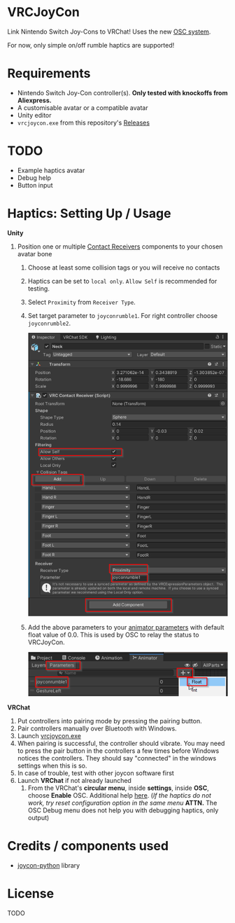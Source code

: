 # VRCJoyCon

Link Nintendo Switch Joy-Cons to VRChat! Uses the new [OSC system](https://docs.vrchat.com/docs/osc-overview). 

For now, only simple on/off rumble haptics are supported!

# Requirements

 - Nintendo Switch Joy-Con controller(s). **Only tested with knockoffs from Aliexpress.**
 - A customisable avatar or a compatible avatar
 - Unity editor
 - `vrcjoycon.exe` from this repository's [Releases](https://github.com/Python1320/vrcjoycon/releases/tag/vrcjoycon)

# TODO
 - Example haptics avatar
 - Debug help
 - Button input

# Haptics: Setting Up / Usage

**Unity**
  1. Position one or multiple [Contact Receivers](https://docs.vrchat.com/docs/contacts#vrccontactreceiver) components to your chosen avatar bone
     1. Choose at least some collision tags or you will receive no contacts 
     2. Haptics can be set to `local only`. `Allow Self` is recommended for testing.
     3. Select `Proximity` from `Receiver Type`.
     4. Set target parameter to `joyconrumble1`. For right controller choose `joyconrumble2`. 

        ![componentdetails](images/help2.png)
     5. Add the above parameters to your [animator parameters](https://docs.vrchat.com/docs/animator-parameters) with default float value of 0.0. This is used by OSC to relay the status to VRCJoyCon.
        
        ![animator](images/help1.png)

**VRChat**
  1. Put controllers into pairing mode by pressing the pairing button.
  2. Pair controllers manually over Bluetooth with Windows.
  3. Launch [vrcjoycon.exe](https://github.com/Python1320/vrcjoycon/releases/tag/vrcjoycon)
  4. When pairing is successful, the controller should vibrate. You may need to press the pair button in the controllers a few times before Windows notices the controllers. They should say "connected" in the windows settings when this is so.
  5. In case of trouble, test with other joycon software first
  6. Launch **VRChat** if not already launched
     1. From the VRChat's **circular menu**, inside **settings**, inside **OSC**, choose **Enable** OSC. Additional help [here](https://docs.vrchat.com/docs/osc-overview#enabling-it).
      (*If the haptics do not work, try reset configuration option in the same menu* **ATTN.** The OSC Debug menu does not help you with debugging haptics, only output)

# Credits / components used
 - [joycon-python](https://github.com/tocoteron/joycon-python) library

# License
TODO
